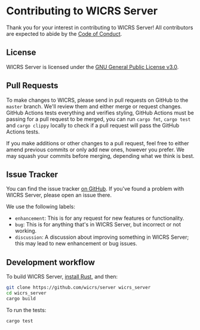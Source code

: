 # Contributing to WICRS Server

Thank you for your interest in contributing to WICRS Server! All contributors are expected to abide by the [Code of Conduct](https://github.com/wicrs/server/blob/master/CODE_OF_CONDUCT.md).

## License

WICRS Server is licensed under the [GNU General Public License v3.0](https://github.com/wicrs/server/blob/master/LICENSE).

## Pull Requests

To make changes to WICRS, please send in pull requests on GitHub to the `master`
branch. We'll review them and either merge or request changes. GitHub Actions tests
everything and verifies styling, GitHub Actions must be passing for a pull request
to be merged, you can run `cargo fmt`, `cargo test` and `cargo clippy` locally to 
check if a pull request will pass the GitHub Actions tests.

If you make additions or other changes to a pull request, feel free to either amend
previous commits or only add new ones, however you prefer. We may squash your commits
before merging, depending what we think is best.

## Issue Tracker

You can find the issue tracker [on
GitHub](https://github.com/wicrs/server/issues). If you've found a
problem with WICRS Server, please open an issue there.

We use the following labels:

* `enhancement`: This is for any request for new features or functionality.
* `bug`: This is for anything that's in WICRS Server, but incorrect or not working.
* `discussion`: A discussion about improving something in WICRS Server; this may lead to new
  enhancement or bug issues.

## Development workflow

To build WICRS Server, [install Rust](http://rust-lang.org/install.html), and then:

```bash
git clone https://github.com/wicrs/server wicrs_server
cd wicrs_server
cargo build
```

To run the tests:

```bash
cargo test
```
